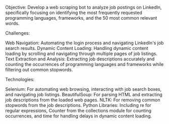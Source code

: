Objective:
Develop a web scraping bot to analyze job postings on LinkedIn, specifically focusing on identifying the most frequently requested programming languages, frameworks, and the 50 most common relevant words.

Challenges:

Web Navigation: Automating the login process and navigating LinkedIn's job search results.
Dynamic Content Loading: Handling dynamic content loading by scrolling and navigating through multiple pages of job listings.
Text Extraction and Analysis: Extracting job descriptions accurately and counting the occurrences of programming languages and frameworks while filtering out common stopwords.

Technologies:

Selenium: For automating web browsing, interacting with job search boxes, and navigating job listings.
BeautifulSoup: For parsing HTML and extracting job descriptions from the loaded web pages.
NLTK: For removing common stopwords from the job descriptions.
Python Libraries: Including re for regular expressions, Counter from the collections module for counting occurrences, and time for handling delays in dynamic content loading.
